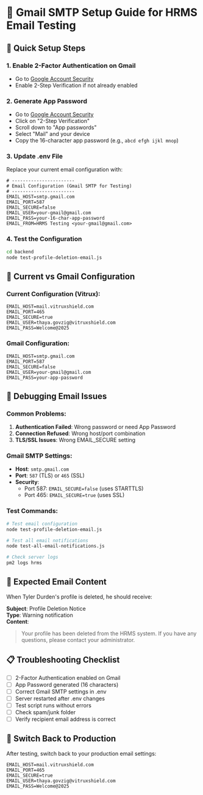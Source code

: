# 📧 Gmail SMTP Setup Guide for HRMS Email Testing

## 🚀 Quick Setup Steps

### 1. **Enable 2-Factor Authentication on Gmail**
- Go to [Google Account Security](https://myaccount.google.com/security)
- Enable 2-Step Verification if not already enabled

### 2. **Generate App Password**
- Go to [Google Account Security](https://myaccount.google.com/security)
- Click on "2-Step Verification"
- Scroll down to "App passwords"
- Select "Mail" and your device
- Copy the 16-character app password (e.g., `abcd efgh ijkl mnop`)

### 3. **Update .env File**
Replace your current email configuration with:

```env
# -----------------------
# Email Configuration (Gmail SMTP for Testing)
# -----------------------
EMAIL_HOST=smtp.gmail.com
EMAIL_PORT=587
EMAIL_SECURE=false
EMAIL_USER=your-gmail@gmail.com
EMAIL_PASS=your-16-char-app-password
EMAIL_FROM=HRMS Testing <your-gmail@gmail.com>
```

### 4. **Test the Configuration**
```bash
cd backend
node test-profile-deletion-email.js
```

## 🔧 **Current vs Gmail Configuration**

### **Current Configuration (Vitrux):**
```env
EMAIL_HOST=mail.vitruxshield.com
EMAIL_PORT=465
EMAIL_SECURE=true
EMAIL_USER=thaya.govzig@vitruxshield.com
EMAIL_PASS=Welcome@2025
```

### **Gmail Configuration:**
```env
EMAIL_HOST=smtp.gmail.com
EMAIL_PORT=587
EMAIL_SECURE=false
EMAIL_USER=your-gmail@gmail.com
EMAIL_PASS=your-app-password
```

## 🐛 **Debugging Email Issues**

### **Common Problems:**
1. **Authentication Failed**: Wrong password or need App Password
2. **Connection Refused**: Wrong host/port combination
3. **TLS/SSL Issues**: Wrong EMAIL_SECURE setting

### **Gmail SMTP Settings:**
- **Host**: `smtp.gmail.com`
- **Port**: `587` (TLS) or `465` (SSL)
- **Security**: 
  - Port 587: `EMAIL_SECURE=false` (uses STARTTLS)
  - Port 465: `EMAIL_SECURE=true` (uses SSL)

### **Test Commands:**
```bash
# Test email configuration
node test-profile-deletion-email.js

# Test all email notifications
node test-all-email-notifications.js

# Check server logs
pm2 logs hrms
```

## 🎯 **Expected Email Content**

When Tyler Durden's profile is deleted, he should receive:

**Subject**: Profile Deletion Notice  
**Type**: Warning notification  
**Content**: 
> Your profile has been deleted from the HRMS system. If you have any questions, please contact your administrator.

## 📋 **Troubleshooting Checklist**

- [ ] 2-Factor Authentication enabled on Gmail
- [ ] App Password generated (16 characters)
- [ ] Correct Gmail SMTP settings in .env
- [ ] Server restarted after .env changes
- [ ] Test script runs without errors
- [ ] Check spam/junk folder
- [ ] Verify recipient email address is correct

## 🔄 **Switch Back to Production**

After testing, switch back to your production email settings:
```env
EMAIL_HOST=mail.vitruxshield.com
EMAIL_PORT=465
EMAIL_SECURE=true
EMAIL_USER=thaya.govzig@vitruxshield.com
EMAIL_PASS=Welcome@2025
```
